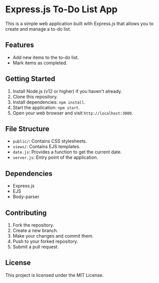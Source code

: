 
# Express.js To-Do List App

This is a simple web application built with Express.js that allows you to create and manage a to-do list.

## Features

- Add new items to the to-do list.
- Mark items as completed.

## Getting Started

1. Install Node.js (v12 or higher) if you haven't already.
2. Clone this repository.
3. Install dependencies: `npm install`.
4. Start the application: `npm start`.
5. Open your web browser and visit `http://localhost:3000`.

## File Structure

- `public/`: Contains CSS stylesheets.
- `views/`: Contains EJS templates.
- `date.js`: Provides a function to get the current date.
- `server.js`: Entry point of the application.

## Dependencies

- Express.js
- EJS
- Body-parser

## Contributing

1. Fork the repository.
2. Create a new branch.
3. Make your changes and commit them.
4. Push to your forked repository.
5. Submit a pull request.

## License

This project is licensed under the MIT License.

